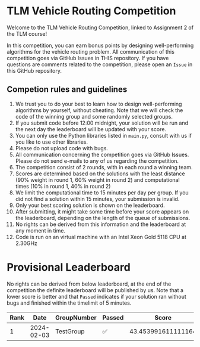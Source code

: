 # TLM Vehicle Routing Competition

Welcome to the TLM Vehicle Routing Competition, linked to Assignment 2 of the TLM course!

In this competition, you can earn bonus points by designing well-performing algorithms for the vehicle routing problem. All communication of this competition goes via GitHub Issues in THIS repository. If you have questions are comments related to the competition, please open an `Issue` in this GitHub repository.

## Competion rules and guidelines

1. We trust you to do your best to learn how to design well-performing algorithms by yourself, without cheating. Note that we will check the code of the winning group and some randomly selected groups.
2. If you submit code before 12:00 midnight, your solution will be run and the next day the leaderboard will be updated with your score.
3. You can only use the Python libraries listed in `main.py`, consult with us if you like to use other libraries.
4. Please do not upload code with bugs.
5. All communication concerning the competition goes via GitHub Issues. Please do not send e-mails to any of us regarding the competition.
6. The competition consist of 2 rounds, with in each round a winning team.
7. Scores are determined based on the solutions with the least distance (90% weight in round 1, 60% weight in round 2) and computational times (10% in round 1, 40% in round 2)
8. We limit the computational time to 15 minutes per day per group. If you did not find a solution within 15 minutes, your submission is invalid.
9. Only your best scoring solution is shown on the leaderboard. 
10. After submitting, it might take some time before your score appears on the leaderboard, depending on the length of the queue of submissions.
11. No rights can be derived from this information and the leaderboard at any moment in time.
12. Code is run on an virtual machine with an Intel Xeon Gold 5118 CPU at 2.30GHz

    

# Provisional Leaderboard

No rights can be derived from below leaderboard, at the end of the competition the definite leaderboard will be published by us. Note that a lower score is better and that `Passed` indicates if your solution ran without bugs and finished within the timelimit of 5 minutes.

<!-- LEADERBOARD_START -->
| Rank | Date | GroupNumber | Passed | Score | Runtime |
| ------ | ------------ | ------------------- |-------------| ------- | ------- |
| 1 | 2024-02-03 | TestGroup | ✅ | 43.453991611111164 | 0.00s |
<!-- LEADERBOARD_END -->
